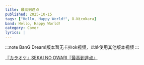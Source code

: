 ```yaml
---
title: 最高到達点
published: 2025-10-15
tags: ["Hello, Happy World!", O-Nicokara]
band: Hello, Happy World!
category: Cover
lyrics: |
---
```



:::note
BanG Dream!版本暂无卡拉ok视频，此处使用其他版本视频
:::
<summary>
    <a href="https://www.bilibili.com/video/BV1roXzYQENv/">
        『カラオケ』SEKAI NO OWARI『最高到達点』
    </a>
</summary>
